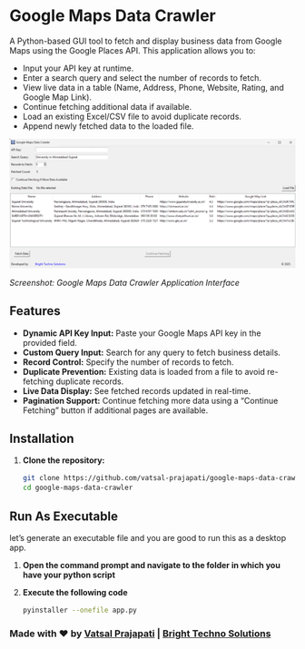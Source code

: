 # Google Maps Data Crawler

A Python-based GUI tool to fetch and display business data from Google Maps using the Google Places API. This application allows you to:
- Input your API key at runtime.
- Enter a search query and select the number of records to fetch.
- View live data in a table (Name, Address, Phone, Website, Rating, and Google Map Link).
- Continue fetching additional data if available.
- Load an existing Excel/CSV file to avoid duplicate records.
- Append newly fetched data to the loaded file.

![Google Maps Data Crawler](res/snapshot.png)

_Screenshot: Google Maps Data Crawler Application Interface_



## Features

- **Dynamic API Key Input:** Paste your Google Maps API key in the provided field.
- **Custom Query Input:** Search for any query to fetch business details.
- **Record Control:** Specify the number of records to fetch.
- **Duplicate Prevention:** Existing data is loaded from a file to avoid re-fetching duplicate records.
- **Live Data Display:** See fetched records updated in real-time.
- **Pagination Support:** Continue fetching more data using a “Continue Fetching” button if additional pages are available.

## Installation

1. **Clone the repository:**

   ```bash
   git clone https://github.com/vatsal-prajapati/google-maps-data-crawler.git
   cd google-maps-data-crawler
## Run As Executable

let’s generate an executable file and you are good to run this as a desktop app.

1. **Open the command prompt and navigate to the folder in which you have your python script**
2. **Execute the following code**

    ``` bash
    pyinstaller --onefile app.py


### Made with ❤️ by <a href="https://www.linkedin.com/in/vatsal-prajapati-671a541a4/">Vatsal Prajapati</a> | <a href="">Bright Techno Solutions</a>